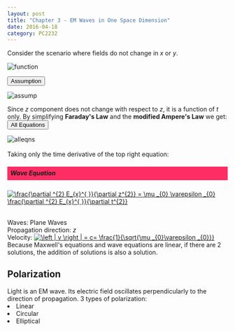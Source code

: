 ```yaml
---
layout: post
title: "Chapter 3 - EM Waves in One Space Dimension"
date: 2016-04-18
category: PC2232
---
```


Consider the scenario where fields do not change in <i>x</i> or <i>y</i>.

<div style="text-align: left;">
  <img src="http://i1377.photobucket.com/albums/ah79/serriferousx/Screen%20Shot%202016-04-19%20at%205.44.09%20PM_zpst59mho2y.png" style="max-width: 30%; height: auto;" alt="function" />
</div>

<button data-toggle="collapse" data-target="#coll1">Assumption</button>
<div id="coll1" class="collapse">
<div style="text-align: left;">
  <img src="http://i1377.photobucket.com/albums/ah79/serriferousx/Screen%20Shot%202016-04-19%20at%205.44.03%20PM_zpsfj0p0zta.png" style="max-width: 17%; height: auto;" alt="assump" />
</div>
</div>

Since <i>z</i> component does not change with respect to <i>z</i>, it is a function of <i>t</i> only.
By simplifying <b>Faraday's Law</b> and the <b>modified Ampere's Law</b> we get:
<button data-toggle="collapse" data-target="#coll2">All Equations</button>
<div id="coll2" class="collapse">
<div style="text-align: left;">
  <img src="http://i1377.photobucket.com/albums/ah79/serriferousx/Screen%20Shot%202016-04-19%20at%206.22.08%20PM_zpsdtpfuvnx.png" style="max-width: 50%; height: auto;" alt="alleqns" />
</div>
</div>
<br>
Taking only the time derivative of the top right equation:

<h5><div style="padding:7px;background-color:#FE2E64;line-height:1.2;">
Wave Equation
</div></h5>

<a href="https://www.codecogs.com/eqnedit.php?latex=\frac{\partial&space;^{2}&space;E_{x}^{&space;}}{\partial&space;z^{2}}&space;=&space;\mu&space;_{0}&space;\varepsilon&space;_{0}&space;\frac{\partial&space;^{2}&space;E_{x}^{&space;}}{\partial&space;t^{2}}" target="_blank"><img src="https://latex.codecogs.com/gif.latex?\frac{\partial&space;^{2}&space;E_{x}^{&space;}}{\partial&space;z^{2}}&space;=&space;\mu&space;_{0}&space;\varepsilon&space;_{0}&space;\frac{\partial&space;^{2}&space;E_{x}^{&space;}}{\partial&space;t^{2}}" title="\frac{\partial ^{2} E_{x}^{ }}{\partial z^{2}} = \mu _{0} \varepsilon _{0} \frac{\partial ^{2} E_{x}^{ }}{\partial t^{2}}" /></a>

<br>
Waves: Plane Waves<br>
Propagation direction: <i>z</i><br>
Velocity: <i>  </i><a href="https://www.codecogs.com/eqnedit.php?latex=\left&space;|&space;v&space;\right&space;|&space;=&space;c=&space;\frac{1}{\sqrt{\mu&space;_{0}\varepsilon&space;_{0}}}" target="_blank"><img src="https://latex.codecogs.com/gif.latex?\left&space;|&space;v&space;\right&space;|&space;=&space;c=&space;\frac{1}{\sqrt{\mu&space;_{0}\varepsilon&space;_{0}}}" title="\left | v \right | = c= \frac{1}{\sqrt{\mu _{0}\varepsilon _{0}}}" /></a>

<br>
Because Maxwell's equations and wave equations are linear, if there are 2 solutions, the addition of solutions is also a solution.

<h2>Polarization</h2>
Light is an EM wave. Its electric field oscillates perpendicularly to the direction of propagation.
3 types of polarization:
<li> Linear </li>
<li> Circular </li>
<li> Elliptical </li>


